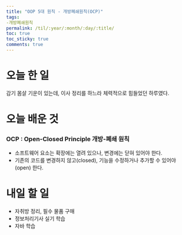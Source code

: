 ```yaml
---
title: "OOP 5대 원칙 - 개방폐쇄원칙(OCP)"
tags:
-개방폐쇄원칙
permalink: /til/:year/:month/:day/:title/
toc: true
toc_sticky: true
comments: true
---
```


# 오늘 한 일
감기 몸살 기운이 있는데, 이사 정리를 하느라 체력적으로 힘들었던 하루였다.

# 오늘 배운 것

### OCP : Open-Closed Principle 개방-폐쇄 원칙

- 소프트웨어 요소는 확장에는 열려 있으나, 변경에는 닫혀 있어야 한다.
- 기존의 코드를 변경하지 않고(closed), 기능을 수정하거나 추가할 수 있어야(open) 한다.


# 내일 할 일
- 자취방 정리, 필수 물품 구매
- 정보처리기사 실기 학습
- 자바 학습
